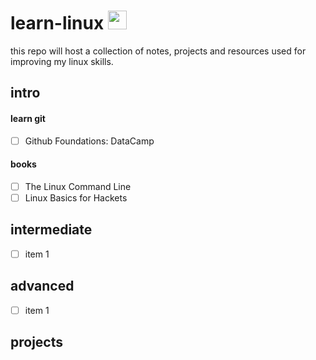 # learn-linux <img src="https://pop.system76.com/icon-512.png" alt="pop!_OS logo" width="30" />

this repo will host a collection of notes, projects and resources used for improving my linux skills. 

## intro
#### learn git
- [ ] Github Foundations: DataCamp
#### books
- [ ] The Linux Command Line 
- [ ] Linux Basics for Hackets 

## intermediate
- [ ] item 1

## advanced
- [ ] item 1

## projects
